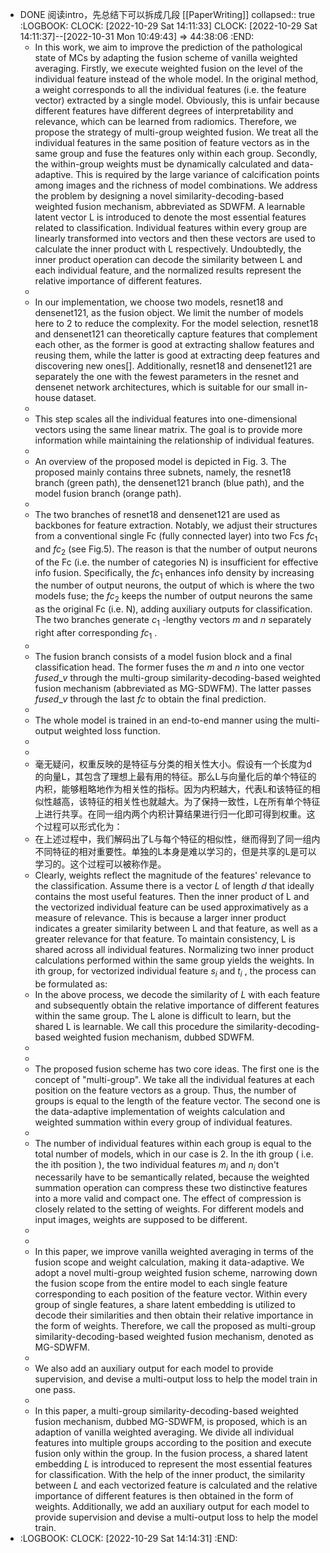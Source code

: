 - DONE 阅读intro，先总结下可以拆成几段 [[PaperWriting]]
  collapsed:: true
  :LOGBOOK:
  CLOCK: [2022-10-29 Sat 14:11:33]
  CLOCK: [2022-10-29 Sat 14:11:37]--[2022-10-31 Mon 10:49:43] =>  44:38:06
  :END:
	- In this work, we aim to improve the prediction of the pathological state of MCs by adapting the fusion scheme of vanilla weighted averaging. Firstly, we execute weighted fusion on the level of the individual feature instead of the whole model. In the original method, a weight corresponds to all the individual features (i.e. the feature vector) extracted by a single model. Obviously, this is unfair because different features have different degrees of interpretability and relevance, which can be learned from radiomics.  Therefore, we propose the strategy of multi-group weighted fusion. We treat all the individual features in the same position of feature vectors as in the same group and fuse the features only within each group. Secondly, the within-group weights must be dynamically calculated and data-adaptive. This is required by the large variance of calcification points among images and the richness of model combinations. We address the problem by designing a novel similarity-decoding-based weighted fusion mechanism, abbreviated as SDWFM. A learnable latent vector L is introduced to denote the most essential features related to classification. Individual features within every group are linearly transformed into vectors and then these vectors are used to calculate the inner product with L respectively. Undoubtedly,  the inner product operation can decode the similarity between L and each individual feature, and the normalized results represent the relative importance of different features.
	-
	- In our implementation, we choose two models, resnet18 and densenet121, as the fusion object. We limit the number of models here to 2 to reduce the complexity. For the model selection, resnet18 and densenet121 can theoretically capture features that complement each other, as the former is good at extracting shallow features and reusing them, while the latter is good at extracting deep features and discovering new ones[]. Additionally, resnet18 and densenet121 are separately the one with the fewest parameters in the resnet and densenet network architectures, which is suitable for our small in-house dataset.
	-
	- This step scales all the individual features into one-dimensional vectors using the same linear matrix. The goal is to provide more information while maintaining the relationship of individual features.
	-
	- An overview of the proposed model is depicted in Fig. 3. The proposed mainly contains three subnets, namely,  the resnet18 branch (green path),  the densenet121 branch (blue path), and the model fusion branch (orange path).
	-
	- The two branches of resnet18 and densenet121 are used as backbones for feature extraction. Notably, we adjust their structures from a conventional single Fc (fully connected layer) into two Fcs $fc_1$ and $fc_2$ (see Fig.5). The reason is that the number of output neurons of the Fc (i.e. the number of categories N) is insufficient for effective info fusion. Specifically, the $fc_1$ enhances info density by increasing the number of output neurons, the output of which is where the two models fuse; the $fc_2$ keeps the number of output neurons the same as the original Fc (i.e. N), adding auxiliary outputs for classification. The two branches generate $c_1$ -lengthy vectors $m$ and $n$  separately right after corresponding $fc_1$ .
	-
	- The fusion branch consists of a model fusion block and a final classification head.  The former fuses the $m$ and $n$ into one vector $fused\_v$ through the multi-group similarity-decoding-based weighted fusion mechanism (abbreviated as MG-SDWFM). The latter passes $fused\_v$ through the last $fc$ to obtain the final prediction.
	-
	- The whole model is trained in an end-to-end manner using the multi-output weighted loss function.
	-
	-
	- 毫无疑问，权重反映的是特征与分类的相关性大小。假设有一个长度为d的向量L，其包含了理想上最有用的特征。那么L与向量化后的单个特征的内积，能够粗略地作为相关性的指标。因为内积越大，代表L和该特征的相似性越高，该特征的相关性也就越大。为了保持一致性，L在所有单个特征上进行共享。在同一组内两个内积计算结果进行归一化即可得到权重。这个过程可以形式化为：
	- 在上述过程中，我们解码出了L与每个特征的相似性，继而得到了同一组内不同特征的相对重要性。单独的L本身是难以学习的，但是共享的L是可以学习的。这个过程可以被称作是。
	- Clearly, weights reflect the magnitude of the features' relevance to the classification. Assume there is a vector $L$ of length $d$ that ideally contains the most useful features. Then the inner product of L and the vectorized individual feature can be used approximatively as a measure of relevance. This is because a larger inner product indicates a greater similarity between L and that feature, as well as a greater relevance for that feature. To maintain consistency, L is shared across all individual features. Normalizing two inner product calculations performed within the same group yields the weights. In ith group, for vectorized individual feature $s_i$ and $t_i$ , the process can be formulated as:
	- In the above process, we decode the similarity of $L$ with each feature and subsequently obtain the relative importance of different features within the same group. The L alone is difficult to learn, but the shared L is learnable. We call this procedure the similarity-decoding-based weighted fusion mechanism, dubbed SDWFM.
	-
	-
	- The proposed fusion scheme has two core ideas. The first one is the concept of "multi-group". We take all the individual features at each position on the feature vectors as a group. Thus, the number of groups is equal to the length of the feature vector. The second one is the data-adaptive implementation of weights calculation and weighted summation within every group of individual features.
	-
	- The number of individual features within each group is equal to the total number of models, which in our case is 2. In the ith group ( i.e. the ith position ), the two individual features $m_i$ and $n_i$ don't necessarily have to be semantically related, because the weighted summation operation can compress these two distinctive features into a more valid and compact one. The effect of compression is closely related to the setting of weights. For different models and input images, weights are supposed to be different.
	-
	-
	- In this paper, we improve vanilla weighted averaging in terms of the fusion scope and weight calculation, making it data-adaptive. We adopt a novel multi-group weighted fusion scheme, narrowing down the fusion scope from the entire model to each single feature corresponding to each position of the feature vector. Within every group of single features, a share latent embedding is utilized to decode their similarities and then obtain their relative importance in the form of weights. Therefore, we call the proposed as multi-group similarity-decoding-based weighted fusion mechanism, denoted as MG-SDWFM.
	-
	- We also add an auxiliary output for each model to provide supervision, and devise a multi-output loss to help the model train in one pass.
	-
	- In this paper, a multi-group similarity-decoding-based weighted fusion mechanism, dubbed MG-SDWFM, is proposed, which is an adaption of vanilla weighted averaging. We divide all individual features into multiple groups according to the position and execute fusion only within the group. In the fusion process, a shared latent embedding $L$ is introduced to represent the most essential features for classification. With the help of the inner product, the similarity between $L$ and each vectorized feature is calculated and the relative importance of different features is then obtained in the form of weights. Additionally, we add an auxiliary output for each model to provide supervision and devise a multi-output loss to help the model train.
- :LOGBOOK:
  CLOCK: [2022-10-29 Sat 14:14:31]
  :END: